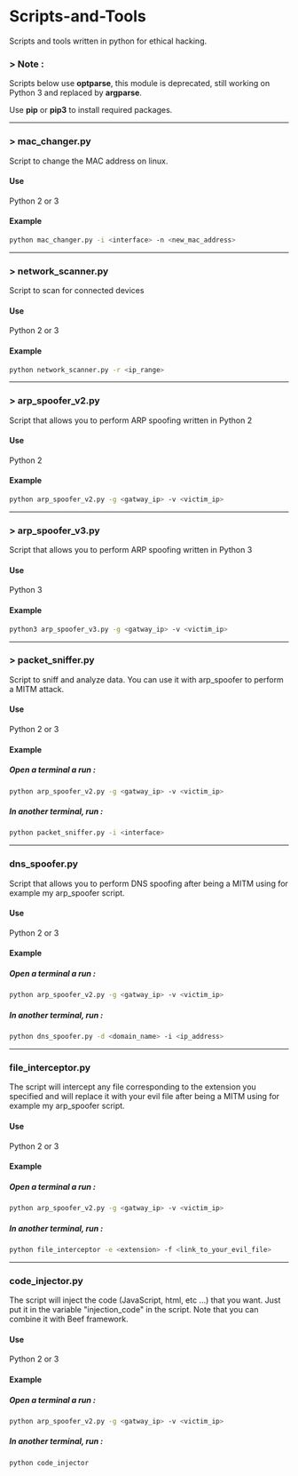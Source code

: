 # Scripts-and-Tools
Scripts and tools written in python for ethical hacking.

### > Note :
Scripts below use **optparse**, this module is deprecated, still working on Python 3 and replaced by **argparse**.

Use **pip** or **pip3** to install required packages.
___
### > mac_changer.py
Script to change the MAC address on linux.

#### Use
Python 2 or 3

#### Example
```Bash
python mac_changer.py -i <interface> -n <new_mac_address>
```
___
### > network_scanner.py
Script to scan for connected devices

#### Use
Python 2 or 3

#### Example
```Bash
python network_scanner.py -r <ip_range>
```
___
### > arp_spoofer_v2.py
Script that allows you to perform ARP spoofing written in Python 2

#### Use
Python 2

#### Example
```Bash
python arp_spoofer_v2.py -g <gatway_ip> -v <victim_ip>
```
___
### > arp_spoofer_v3.py
Script that allows you to perform ARP spoofing written in Python 3

#### Use
Python 3

#### Example
```Bash
python3 arp_spoofer_v3.py -g <gatway_ip> -v <victim_ip>
```
___
### > packet_sniffer.py
Script to sniff and analyze data. You can use it with arp_spoofer to perform a MITM attack.

#### Use
Python 2 or 3

#### Example
##### Open a terminal a run : 
```Bash
python arp_spoofer_v2.py -g <gatway_ip> -v <victim_ip>
```
##### In another terminal, run : 
```Bash
python packet_sniffer.py -i <interface>
```
___
### dns_spoofer.py
Script that allows you to perform DNS spoofing after being a MITM using for example my arp_spoofer script.

#### Use
Python 2 or 3

#### Example
##### Open a terminal a run : 
```Bash
python arp_spoofer_v2.py -g <gatway_ip> -v <victim_ip>
```
##### In another terminal, run : 
```Bash
python dns_spoofer.py -d <domain_name> -i <ip_address>
```
___
### file_interceptor.py
The script will intercept any file corresponding to the extension you specified and will replace it with your evil file after being a MITM using for example my arp_spoofer script.

#### Use
Python 2 or 3
#### Example
##### Open a terminal a run : 
```Bash
python arp_spoofer_v2.py -g <gatway_ip> -v <victim_ip>
```
##### In another terminal, run : 
```Bash
python file_interceptor -e <extension> -f <link_to_your_evil_file>
```
___
### code_injector.py
The script will inject the code (JavaScript, html, etc ...) that you want. Just put it in the variable "injection_code" in the script. Note that you can combine it with Beef framework.

#### Use
Python 2 or 3
#### Example
##### Open a terminal a run : 
```Bash
python arp_spoofer_v2.py -g <gatway_ip> -v <victim_ip>
```
##### In another terminal, run : 
```Bash
python code_injector
```
